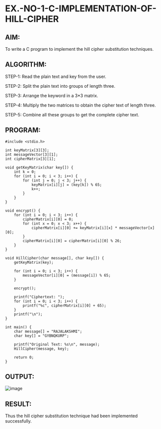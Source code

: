 # EX.-NO-1-C-IMPLEMENTATION-OF-HILL-CIPHER

## AIM:
To write a C program to implement the hill cipher substitution techniques.

## ALGORITHM:

STEP-1: Read the plain text and key from the user.

STEP-2: Split the plain text into groups of length three.

STEP-3: Arrange the keyword in a 3*3 matrix.

STEP-4: Multiply the two matrices to obtain the cipher text of length three.

STEP-5: Combine all these groups to get the complete cipher text.

## PROGRAM:
```
#include <stdio.h>

int keyMatrix[3][3];
int messageVector[3][1];
int cipherMatrix[3][1];

void getKeyMatrix(char key[]) {
    int k = 0;
    for (int i = 0; i < 3; i++) {
        for (int j = 0; j < 3; j++) {
            keyMatrix[i][j] = (key[k]) % 65;
            k++;
        }
    }
}

void encrypt() {
    for (int i = 0; i < 3; i++) {
        cipherMatrix[i][0] = 0;
        for (int x = 0; x < 3; x++) {
            cipherMatrix[i][0] += keyMatrix[i][x] * messageVector[x][0];
        }
        cipherMatrix[i][0] = cipherMatrix[i][0] % 26;
    }
}

void HillCipher(char message[], char key[]) {
    getKeyMatrix(key);

    for (int i = 0; i < 3; i++) {
        messageVector[i][0] = (message[i]) % 65;
    }

    encrypt();

    printf("Ciphertext: ");
    for (int i = 0; i < 3; i++) {
        printf("%c", cipherMatrix[i][0] + 65);
    }
    printf("\n");
}

int main() {
    char message[] = "RAJALAKSHMI";
    char key[] = "GYBNQKURP";

    printf("Original Text: %s\n", message);
    HillCipher(message, key);

    return 0;
}
```

## OUTPUT:
![image](https://github.com/user-attachments/assets/1a5cd655-8655-4933-986e-9af9e525480d)


## RESULT:
  Thus the hill cipher substitution technique had been implemented successfully.
